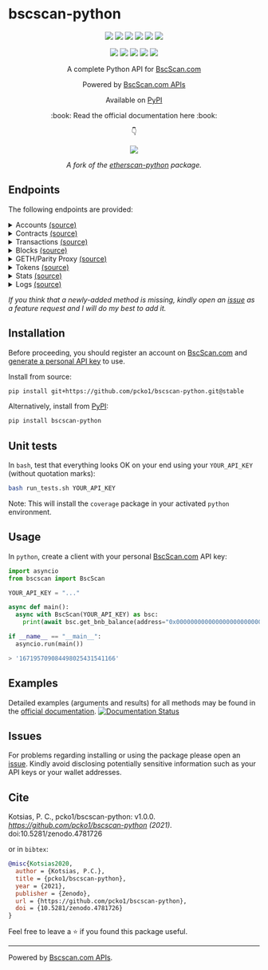 # bscscan-python

<p align="center">
  <a href="https://github.com/pcko1/bscscan-python" alt="build">
        <img src="https://github.com/pcko1/bscscan-python/workflows/build/badge.svg" /></a>
  
  <a href="https://codecov.io/gh/pcko1/bscscan-python" alt="codecov">
        <img src="https://codecov.io/gh/pcko1/bscscan-python/branch/master/graph/badge.svg" /></a>
  
  <a href="https://app.codacy.com/gh/pcko1/bscscan-python?utm_source=github.com&utm_medium=referral&utm_content=pcko1/bscscan-python&utm_campaign=Badge_Grade" alt="code-quality">
        <img src="https://api.codacy.com/project/badge/Grade/a39faec4c53e45cda03c92d216278c65" /></a>
  
  <a href="https://codeclimate.com/github/pcko1/bscscan-python" alt="tech-debt">
        <img src="https://img.shields.io/codeclimate/tech-debt/pcko1/bscscan-python" /></a>

  <a href="https://codeclimate.com/github/pcko1/bscscan-python/maintainability" alt="maintainability">
        <img src="https://api.codeclimate.com/v1/badges/b9fefb77fed228a664d2/maintainability" /></a>
  
  <a href="https://www.codefactor.io/repository/github/pcko1/bscscan-python" alt="code-factor">
        <img src="https://www.codefactor.io/repository/github/pcko1/bscscan-python/badge" /></a>
</p>

<p align="center">
  <a href="https://badge.fury.io/py/bscscan-python" alt="pypi">
        <img src="https://badge.fury.io/py/bscscan-python.svg" /></a>
  
  <a href="" alt="pypi-downloads">
        <img src="https://img.shields.io/pypi/dm/bscscan-python" /></a>
  
  <a href="" alt="license">
        <img src="https://img.shields.io/github/license/pcko1/bscscan-python" /></a>
  
  <a href="https://www.python.org/downloads/release/python-385/" alt="python-version">
        <img src="https://img.shields.io/badge/python-3.8-blue.svg" /></a>
  
  <a href="https://zenodo.org/badge/latestdoi/340319392" alt="DOI">
        <img src="https://zenodo.org/badge/340319392.svg" /></a>  
</p>

<p align="center">
  A complete Python API for <a href="https://bscscan.com/">BscScan.com</a>
</p>

<p align="center">
  Powered by <a href="https://bscscan.com/apis">BscScan.com APIs</a>
</p>

<p align="center">
  Available on <a href="https://pypi.org/project/bscscan-python/">PyPI</a> 
</p>

<p align="center">
  :book: Read the official documentation here :book:
</p>

<p align="center">
  👇
</p>

<p align="center">
  <a href="https://bscscan-python.pankotsias.com/" alt="docs">
        <img src="https://img.shields.io/badge/docs-passing-brightgreen" /></a> 
</p>

<p align="center">
  <i>A fork of the <a href="https://github.com/pcko1/etherscan-python">etherscan-python</a> package.</i>
</p>



## Endpoints

The following endpoints are provided:

<details><summary>Accounts <a href="https://bscscan.com/apis#accounts">(source)</a></summary>
<p>

* `get_bnb_balance`
* `get_bnb_balance_multiple`
* `get_normal_txs_by_address`
* `get_normal_txs_by_address_paginated`
* `get_internal_txs_by_address`
* `get_internal_txs_by_address_paginated`
* `get_internal_txs_by_txhash`
* `get_internal_txs_by_block_range_paginated`
* `get_bep20_token_transfer_events_by_address`
* `get_bep20_token_transfer_events_by_contract_address_paginated`
* `get_bep20_token_transfer_events_by_address_and_contract_paginated`
* `get_bep721_token_transfer_events_by_address`
* `get_bep721_token_transfer_events_by_contract_address_paginated`
* `get_bep721_token_transfer_events_by_address_and_contract_paginated`
* `get_validated_blocks_by_address`
* `get_validated_blocks_by_address_paginated`

</details>

<details><summary>Contracts <a href="https://bscscan.com/apis#contracts">(source)</a></summary>
<p>
  
* `get_contract_abi`
* `get_contract_source_code`

</details>

<details><summary>Transactions <a href="https://bscscan.com/apis#transactions">(source)</a></summary>
<p>
  
* `get_tx_receipt_status`

</details>

<details><summary>Blocks <a href="https://bscscan.com/apis#blocks">(source)</a></summary>
<p>
  
* `get_block_reward_by_block_number`
* `get_est_block_countdown_time_by_block_number`
* `get_block_number_by_timestamp`

</details>

<details><summary>GETH/Parity Proxy <a href="https://bscscan.com/apis#proxy">(source)</a></summary>
<p>

* `get_proxy_block_number`
* `get_proxy_block_by_number`
* `get_proxy_block_transaction_count_by_number`
* `get_proxy_transaction_by_hash`
* `get_proxy_transaction_by_block_number_and_index`
* `get_proxy_transaction_count`
* `get_proxy_transaction_receipt`
* `get_proxy_call`
* `get_proxy_code_at`
* `get_proxy_storage_position_at`
* `get_proxy_gas_price`
* `get_proxy_est_gas`

</details>

<details><summary>Tokens <a href="https://bscscan.com/apis#tokens">(source)</a></summary>
<p>
  
* `get_total_supply_by_contract_address`
* `get_circulating_supply_by_contract_address`
* `get_acc_balance_by_token_contract_address`

</details>


<details><summary>Stats <a href="https://bscscan.com/apis#stats">(source)</a></summary>
<p>
  
* `get_total_bnb_supply`
* `get_validators_list`

</details>

</details>

<details><summary>Logs <a href="https://bscscan.com/apis#logs">(source)</a></summary>
<p>
  
* `get_logs`

</details>

*If you think that a newly-added method is missing, kindly open an [issue](https://github.com/pcko1/bscscan-python/issues) as a feature request and I will do my best to add it.*

## Installation

Before proceeding, you should register an account on [BscScan.com](https://bscscan.com/) and [generate a personal API key](https://bscscan.com/myapikey) to use. 

Install from source:

``` bash
pip install git+https://github.com/pcko1/bscscan-python.git@stable
```

Alternatively, install from [PyPI](https://pypi.org/project/bscscan-python/):

```bash
pip install bscscan-python
```

## Unit tests

In `bash`, test that everything looks OK on your end using your `YOUR_API_KEY` (without quotation marks):

``` bash
bash run_tests.sh YOUR_API_KEY
````

Note: This will install the `coverage` package in your activated `python` environment.

## Usage
In `python`, create a client with your personal [BscScan.com](https://bscscan.com/) API key:

``` python
import asyncio
from bscscan import BscScan

YOUR_API_KEY = "..."

async def main():
  async with BscScan(YOUR_API_KEY) as bsc:
    print(await bsc.get_bnb_balance(address="0x0000000000000000000000000000000000001004"))

if __name__ == "__main__":
  asyncio.run(main())

> '167195709084498025431541166'
```

## Examples

Detailed examples (arguments and results) for all methods may be found in the [official documentation](https://bscscan-python.pankotsias.com/bscscan.modules.html). [![Documentation Status](https://img.shields.io/badge/docs-passing-brightgreen)](https://bscscan-python.pankotsias.com/)


## Issues

For problems regarding installing or using the package please open an [issue](https://github.com/pcko1/bscscan-python/issues). Kindly avoid disclosing potentially sensitive information such as your API keys or your wallet addresses.

## Cite

Kotsias, P. C., pcko1/bscscan-python: v1.0.0. *https://github.com/pcko1/bscscan-python (2021)*. doi:10.5281/zenodo.4781726

or in ```bibtex```:

```bibtex
@misc{Kotsias2020,
  author = {Kotsias, P.C.},
  title = {pcko1/bscscan-python},
  year = {2021},
  publisher = {Zenodo},
  url = {https://github.com/pcko1/bscscan-python},
  doi = {10.5281/zenodo.4781726}
}
```

Feel free to leave a :star: if you found this package useful.

___

Powered by [Bscscan.com APIs](https://bscscan.com/apis).
